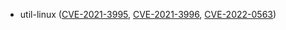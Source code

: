 - util-linux ([CVE-2021-3995](https://nvd.nist.gov/vuln/detail/CVE-2021-3995), [CVE-2021-3996](https://nvd.nist.gov/vuln/detail/CVE-2021-3996), [CVE-2022-0563](https://nvd.nist.gov/vuln/detail/CVE-2022-0563))

